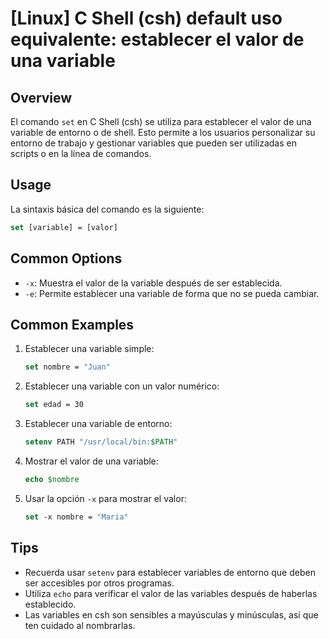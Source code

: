 # [Linux] C Shell (csh) default uso equivalente: establecer el valor de una variable

## Overview
El comando `set` en C Shell (csh) se utiliza para establecer el valor de una variable de entorno o de shell. Esto permite a los usuarios personalizar su entorno de trabajo y gestionar variables que pueden ser utilizadas en scripts o en la línea de comandos.

## Usage
La sintaxis básica del comando es la siguiente:

```csh
set [variable] = [valor]
```

## Common Options
- `-x`: Muestra el valor de la variable después de ser establecida.
- `-e`: Permite establecer una variable de forma que no se pueda cambiar.

## Common Examples
1. Establecer una variable simple:
   ```csh
   set nombre = "Juan"
   ```

2. Establecer una variable con un valor numérico:
   ```csh
   set edad = 30
   ```

3. Establecer una variable de entorno:
   ```csh
   setenv PATH "/usr/local/bin:$PATH"
   ```

4. Mostrar el valor de una variable:
   ```csh
   echo $nombre
   ```

5. Usar la opción `-x` para mostrar el valor:
   ```csh
   set -x nombre = "Maria"
   ```

## Tips
- Recuerda usar `setenv` para establecer variables de entorno que deben ser accesibles por otros programas.
- Utiliza `echo` para verificar el valor de las variables después de haberlas establecido.
- Las variables en csh son sensibles a mayúsculas y minúsculas, así que ten cuidado al nombrarlas.